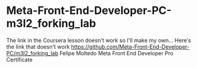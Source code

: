 # Meta-Front-End-Developer-PC-m3l2_forking_lab
The link in the Coursera lesson doesn't work so I'll make my own...
Here's the link that doesn't work https://github.com/Meta-Front-End-Developer-PC/m3l2_forking_lab
Felipe Moltedo
Meta Front End Developer Pro Certificate 